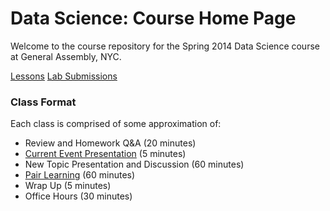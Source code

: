 Data Science: Course Home Page
==============================
Welcome to the course repository for the Spring 2014 Data Science course at General Assembly, NYC.

[Lessons](lessons)
[Lab Submissions](lab_submissions)


### Class Format
Each class is comprised of some approximation of:
* Review and Homework Q&A (20 minutes)
* [Current Event Presentation](about_the_course/current_event_presentation) (5 minutes)
* New Topic Presentation and Discussion (60 minutes)
* [Pair Learning](about_the_course/pair_learning) (60 minutes)
* Wrap Up (5 minutes)
* Office Hours (30 minutes)
